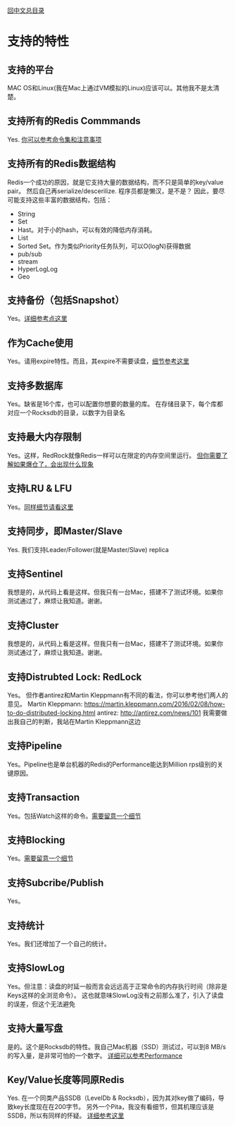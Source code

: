 [回中文总目录](menu_cn.md)

# 支持的特性

## 支持的平台

MAC OS和Linux(我在Mac上通过VM模拟的Linux)应该可以。其他我不是太清楚。

## 支持所有的Redis Commmands

Yes. [你可以参考命令集和注意事项](commands_cn.md)

## 支持所有的Redis数据结构

Redis一个成功的原因，就是它支持大量的数据结构，而不只是简单的key/value pair。
然后自己再serialize/descerilize. 程序员都是懒汉，是不是？
因此，要尽可能支持这些丰富的数据结构，包括：
* String
* Set
* Hast。对于小的hash，可以有效的降低内存消耗。
* List
* Sorted Set。作为类似Priority任务队列，可以O(logN)获得数据
* pub/sub
* stream
* HyperLogLog
* Geo

## 支持备份（包括Snapshot）
Yes。[详细参考点这里](persistence_cn.md)

## 作为Cache使用
Yes。请用expire特性。而且，其expire不需要读盘，[细节参考这里](commands_cn.md)

## 支持多数据库
Yes。缺省是16个库，也可以配置你想要的数量的库。
在存储目录下，每个库都对应一个Rocksdb的目录，以数字为目录名

## 支持最大内存限制
Yes。这样，RedRock就像Redis一样可以在限定的内存空间里运行。
[但你需要了解如果爆仓了，会出现什么现象](howrun_cn.md)

## 支持LRU & LFU
Yes。[同样细节请看这里](howrun_cn.md)

## 支持同步，即Master/Slave
Yes. 我们支持Leader/Follower(就是Master/Slave) replica

## 支持Sentinel
我想是的，从代码上看是这样。但我只有一台Mac，搭建不了测试环境。如果你测试通过了，麻烦让我知道。谢谢。

## 支持Cluster
我想是的，从代码上看是这样。但我只有一台Mac，搭建不了测试环境。如果你测试通过了，麻烦让我知道。谢谢。

## 支持Distrubted Lock: RedLock
Yes。
但作者antirez和Martin Kleppmann有不同的看法，你可以参考他们两人的意见。
Martin Kleppmann: https://martin.kleppmann.com/2016/02/08/how-to-do-distributed-locking.html
antirez: http://antirez.com/news/101
我需要做出我自己的判断，我站在Martin Kleppmann这边

## 支持Pipeline
Yes。Pipeline也是单台机器的Redis的Performance能达到Million rps级别的关键原因。

## 支持Transaction
Yes。包括Watch这样的命令。[需要留意一个细节](commands_cn.md)

## 支持Blocking
Yes。[需要留意一个细节](commands_cn.md)

## 支持Subcribe/Publish
Yes。

## 支持统计
Yes。我们还增加了一个自己的统计。

## 支持SlowLog
Yes。但注意：读盘的时延一般而言会远远高于正常命令的内存执行时间（除非是Keys这样的全浏览命令）。
这也就意味SlowLog没有之前那么准了，引入了读盘的误差，但这个无法避免

## 支持大量写盘
是的。这个是Rocksdb的特性。我自己Mac机器（SSD）测试过，可以到8 MB/s的写入量，是非常可怕的一个数字。
[详细可以参考Performance](performance_cn.md)

## Key/Value长度等同原Redis
Yes.
在一个同类产品SSDB（LevelDb & Rocksdb），因为其对key做了编码，导致key长度现在在200字节。
另外一个Pita，我没有看细节，但其机理应该是SSDB，所以有同样的怀疑。
[详细参考这里](peers_cn.md)


